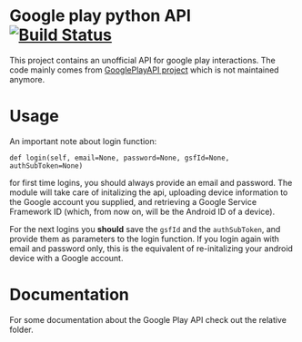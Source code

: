 # Google play python API [![Build Status](https://travis-ci.org/NoMore201/googleplay-api.svg?branch=master)](https://travis-ci.org/NoMore201/googleplay-api)

This project contains an unofficial API for google play interactions. The code mainly
comes from [GooglePlayAPI project](https://github.com/NoMore201/googleplay-api/)
which is not maintained anymore.

# Usage
An important note about login function:
```
def login(self, email=None, password=None, gsfId=None, authSubToken=None)
```
for first time logins, you should always provide an email and password.
The module will take care of initalizing the api, uploading device information
to the Google account you supplied, and retrieving a Google Service Framework
ID (which, from now on, will be the Android ID of a device).

For the next logins you **should** save the `gsfId` and the `authSubToken`, and
provide them as parameters to the login function. If you login again with email
and password only, this is the equivalent of re-initalizing your android device
with a Google account.

# Documentation

For some documentation about the Google Play API check out the relative folder.
